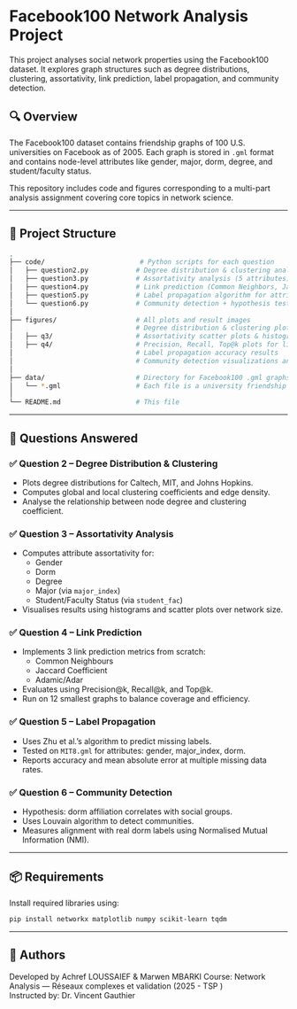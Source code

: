 # Facebook100 Network Analysis Project

This project analyses social network properties using the Facebook100 dataset. It explores graph structures such as degree distributions, clustering, assortativity, link prediction, label propagation, and community detection.

## 🔍 Overview

The Facebook100 dataset contains friendship graphs of 100 U.S. universities on Facebook as of 2005. Each graph is stored in `.gml` format and contains node-level attributes like gender, major, dorm, degree, and student/faculty status.

This repository includes code and figures corresponding to a multi-part analysis assignment covering core topics in network science.

---

## 📂 Project Structure

```bash
.
├── code/                        # Python scripts for each question
│   ├── question2.py            # Degree distribution & clustering analysis
│   ├── question3.py            # Assortativity analysis (5 attributes)
│   ├── question4.py            # Link prediction (Common Neighbors, Jaccard, Adamic/Adar)
│   ├── question5.py            # Label propagation algorithm for attribute prediction
│   └── question6.py            # Community detection + hypothesis testing with Louvain
│
├── figures/                    # All plots and result images
│                               # Degree distribution & clustering plots
│   ├── q3/                     # Assortativity scatter plots & histograms
│   ├── q4/                     # Precision, Recall, Top@k plots for link prediction
│                               # Label propagation accuracy results
│                               # Community detection visualizations and NMI scores
│
├── data/                       # Directory for Facebook100 .gml graphs (not uploaded)
│   └── *.gml                   # Each file is a university friendship graph
│
└── README.md                   # This file
```

---

## 🚀 Questions Answered

### ✅ Question 2 – Degree Distribution & Clustering
- Plots degree distributions for Caltech, MIT, and Johns Hopkins.
- Computes global and local clustering coefficients and edge density.
- Analyse the relationship between node degree and clustering coefficient.

### ✅ Question 3 – Assortativity Analysis
- Computes attribute assortativity for:
  - Gender
  - Dorm
  - Degree
  - Major (via `major_index`)
  - Student/Faculty Status (via `student_fac`)
- Visualises results using histograms and scatter plots over network size.

### ✅ Question 4 – Link Prediction
- Implements 3 link prediction metrics from scratch:
  - Common Neighbours
  - Jaccard Coefficient
  - Adamic/Adar
- Evaluates using Precision@k, Recall@k, and Top@k.
- Run on 12 smallest graphs to balance coverage and efficiency.

### ✅ Question 5 – Label Propagation
- Uses Zhu et al.’s algorithm to predict missing labels.
- Tested on `MIT8.gml` for attributes: gender, major_index, dorm.
- Reports accuracy and mean absolute error at multiple missing data rates.

### ✅ Question 6 – Community Detection
- Hypothesis: dorm affiliation correlates with social groups.
- Uses Louvain algorithm to detect communities.
- Measures alignment with real dorm labels using Normalised Mutual Information (NMI).

---

## 📦 Requirements

Install required libraries using:

```bash
pip install networkx matplotlib numpy scikit-learn tqdm
```
---

## 🧠 Authors

Developed by Achref LOUSSAIEF & Marwen MBARKI
Course: Network Analysis — Réseaux complexes et validation (2025 - TSP ) <br>
Instructed by: Dr. Vincent Gauthier


